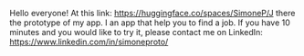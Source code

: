 Hello everyone! At this link: https://huggingface.co/spaces/SimoneP/J there the prototype of my app. I an app that help you to find a job. If you have 10 minutes and you would like to try it, please contact me on LinkedIn: https://www.linkedin.com/in/simoneproto/

<!--
**SimonePrt/SimonePrt** is a ✨ _special_ ✨ repository because its `README.md` (this file) appears on your GitHub profile.

Here are some ideas to get you started:

- 🔭 I’m currently working on ...
- 🌱 I’m currently learning ...
- 👯 I’m looking to collaborate on ...
- 🤔 I’m looking for help with ...
- 💬 Ask me about ...
- 📫 How to reach me: ...
- 😄 Pronouns: ...
- ⚡ Fun fact: ...
-->
